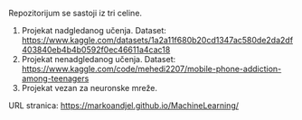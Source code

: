   Repozitorijum se sastoji iz tri celine. 
  1. Projekat nadgledanog učenja. Dataset: https://www.kaggle.com/datasets/1a2a11f680b20cd1347ac580de2da2df403840eb4b4b0592f0ec46611a4cac18
  2. Projekat nenadgledanog učenja. Dataset: https://www.kaggle.com/code/mehedi2207/mobile-phone-addiction-among-teenagers
  3. Projekat vezan za neuronske mreže.

URL stranica: https://markoandjel.github.io/MachineLearning/
